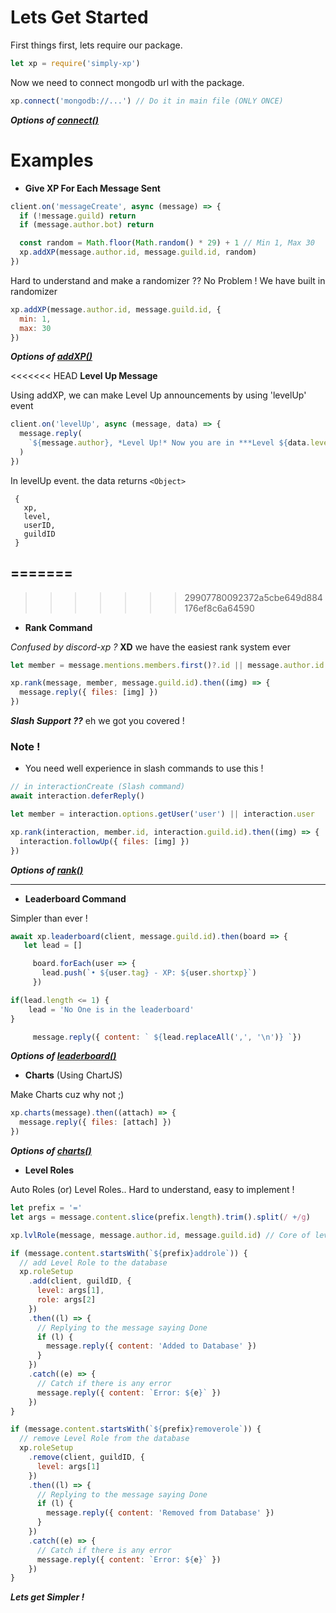 # Lets Get Started

First things first, lets require our package.

```js
let xp = require('simply-xp')
```

Now we need to connect mongodb url with the package.

```js
xp.connect('mongodb://...') // Do it in main file (ONLY ONCE)
```

**_Options of [connect()](https://github.com/Rahuletto/simply-xp/blob/main/Examples/connect.md)_**

# Examples

- **Give XP For Each Message Sent**

```js
client.on('messageCreate', async (message) => {
  if (!message.guild) return
  if (message.author.bot) return

  const random = Math.floor(Math.random() * 29) + 1 // Min 1, Max 30
  xp.addXP(message.author.id, message.guild.id, random)
})
```

Hard to understand and make a randomizer ?? No Problem ! We have built in randomizer

```js
xp.addXP(message.author.id, message.guild.id, {
  min: 1,
  max: 30
})
```

**_Options of [addXP()](https://github.com/Rahuletto/simply-xp/blob/main/Examples/addXP.md)_**

<<<<<<< HEAD
**Level Up Message**

Using addXP, we can make Level Up announcements by using 'levelUp' event

```js
client.on('levelUp', async (message, data) => {
  message.reply(
    `${message.author}, *Level Up!* Now you are in ***Level ${data.level}***. Using simply-xp`
  )
})
```

In levelUp event. the data returns `<Object>`

```
 {
   xp,
   level,
   userID,
   guildID
 }
```

## =======

> > > > > > > 29907780092372a5cbe649d884176ef8c6a64590

- **Rank Command**

_Confused by discord-xp ?_ **XD** we have the easiest rank system ever

```js
let member = message.mentions.members.first()?.id || message.author.id

xp.rank(message, member, message.guild.id).then((img) => {
  message.reply({ files: [img] })
})
```

**_Slash Support ??_** eh we got you covered !

### Note !

- You need well experience in slash commands to use this !

```js
// in interactionCreate (Slash command)
await interaction.deferReply()

let member = interaction.options.getUser('user') || interaction.user

xp.rank(interaction, member.id, interaction.guild.id).then((img) => {
  interaction.followUp({ files: [img] })
})
```

**_Options of [rank()](https://github.com/Rahuletto/simply-xp/blob/main/Examples/rank.md)_**

---

- **Leaderboard Command**

Simpler than ever !

```js
await xp.leaderboard(client, message.guild.id).then(board => {
   let lead = []

     board.forEach(user => {
       lead.push(`• ${user.tag} - XP: ${user.shortxp}`)
     })

if(lead.length <= 1) {
    lead = 'No One is in the leaderboard'
}

     message.reply({ content: ` ${lead.replaceAll(',', '\n')} `})
```

**_Options of [leaderboard()](https://github.com/Rahuletto/simply-xp/blob/main/Examples/leaderboard.md)_**

- **Charts** (Using ChartJS)

Make Charts cuz why not ;)

```js
xp.charts(message).then((attach) => {
  message.reply({ files: [attach] })
})
```

**_Options of [charts()](https://github.com/Rahuletto/simply-xp/blob/main/Examples/charts.md)_**

- **Level Roles**

Auto Roles (or) Level Roles.. Hard to understand, easy to implement !

```js
let prefix = '='
let args = message.content.slice(prefix.length).trim().split(/ +/g)

xp.lvlRole(message, message.author.id, message.guild.id) // Core of level roles

if (message.content.startsWith(`${prefix}addrole`)) {
  // add Level Role to the database
  xp.roleSetup
    .add(client, guildID, {
      level: args[1],
      role: args[2]
    })
    .then((l) => {
      // Replying to the message saying Done
      if (l) {
        message.reply({ content: 'Added to Database' })
      }
    })
    .catch((e) => {
      // Catch if there is any error
      message.reply({ content: `Error: ${e}` })
    })
}

if (message.content.startsWith(`${prefix}removerole`)) {
  // remove Level Role from the database
  xp.roleSetup
    .remove(client, guildID, {
      level: args[1]
    })
    .then((l) => {
      // Replying to the message saying Done
      if (l) {
        message.reply({ content: 'Removed from Database' })
      }
    })
    .catch((e) => {
      // Catch if there is any error
      message.reply({ content: `Error: ${e}` })
    })
}
```

**_Lets get Simpler !_**

